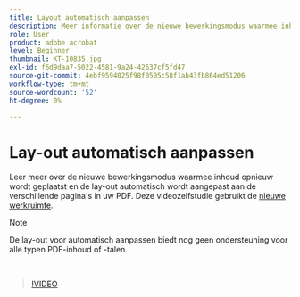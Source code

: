 ```yaml
---
title: Layout automatisch aanpassen
description: Meer informatie over de nieuwe bewerkingsmodus waarmee inhoud automatisch wordt aangepast
role: User
product: adobe acrobat
level: Beginner
thumbnail: KT-10835.jpg
exl-id: f6d9daa7-5022-4581-9a24-42637cf5fd47
source-git-commit: 4ebf9594025f98f0505c58f1ab43fb864ed51206
workflow-type: tm+mt
source-wordcount: '52'
ht-degree: 0%

---
```


# Lay-out automatisch aanpassen

Leer meer over de nieuwe bewerkingsmodus waarmee inhoud opnieuw wordt geplaatst en de lay-out automatisch wordt aangepast aan de verschillende pagina&#39;s in uw PDF. Deze videozelfstudie gebruikt de [nieuwe werkruimte](new-workspace.md).

>[!NOTE]
>
>De lay-out voor automatisch aanpassen biedt nog geen ondersteuning voor alle typen PDF-inhoud of -talen.

<br>

>[!VIDEO](https://video.tv.adobe.com/v/346975?quality=12&learn=on&hidetitle=true)
